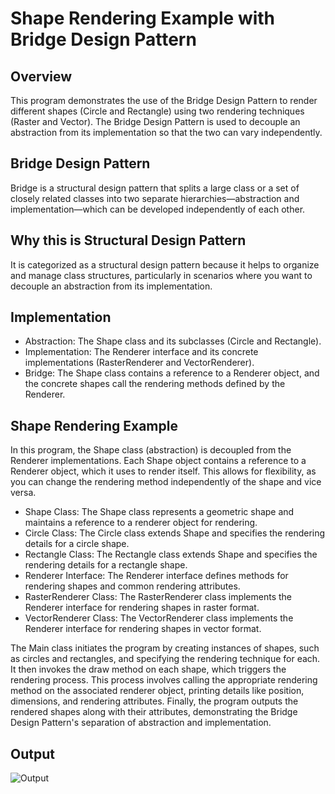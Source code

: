 # Shape Rendering Example with Bridge Design Pattern

## Overview
This program demonstrates the use of the Bridge Design Pattern to render different shapes (Circle and Rectangle) using two rendering techniques (Raster and Vector). 
The Bridge Design Pattern is used to decouple an abstraction from its implementation so that the two can vary independently.

## Bridge Design Pattern
Bridge is a structural design pattern that splits a large class or a set of closely related classes into two separate hierarchies—abstraction and implementation—which can be developed independently of each other.

## Why this is Structural Design Pattern
It is categorized as a structural design pattern because it helps to organize and manage class structures, particularly in scenarios where you want to decouple an abstraction from its implementation.

## Implementation
- Abstraction: The Shape class and its subclasses (Circle and Rectangle).
- Implementation: The Renderer interface and its concrete implementations (RasterRenderer and VectorRenderer).
- Bridge: The Shape class contains a reference to a Renderer object, and the concrete shapes call the rendering methods defined by the Renderer.

## Shape Rendering Example
In this program, the Shape class (abstraction) is decoupled from the Renderer implementations. 
Each Shape object contains a reference to a Renderer object, which it uses to render itself. 
This allows for flexibility, as you can change the rendering method independently of the shape and vice versa.

- Shape Class: The Shape class represents a geometric shape and maintains a reference to a renderer object for rendering.
- Circle Class: The Circle class extends Shape and specifies the rendering details for a circle shape.
- Rectangle Class: The Rectangle class extends Shape and specifies the rendering details for a rectangle shape.
- Renderer Interface: The Renderer interface defines methods for rendering shapes and common rendering attributes.
- RasterRenderer Class: The RasterRenderer class implements the Renderer interface for rendering shapes in raster format.
- VectorRenderer Class: The VectorRenderer class implements the Renderer interface for rendering shapes in vector format.

The Main class initiates the program by creating instances of shapes, such as circles and rectangles, and specifying the rendering technique for each. 
It then invokes the draw method on each shape, which triggers the rendering process. This process involves calling the appropriate rendering method on the associated renderer object, printing details like position, dimensions, and rendering attributes. 
Finally, the program outputs the rendered shapes along with their attributes, demonstrating the Bridge Design Pattern's separation of abstraction and implementation.

## Output
![Output](https://github.com/Grs-6/Design_Patterns/assets/128204314/045cce6d-bb6a-43a6-ae99-2a72d8c040df)







